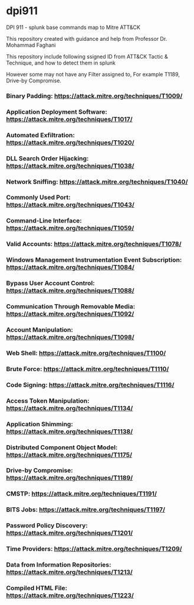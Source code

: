 # dpi911
DPI 911 - splunk base commands map to Mitre ATT&amp;CK

This repository created with guidance and help from Professor Dr. Mohammad Faghani

This repository include following ssigned ID from ATT&CK Tactic & Technique, and how to detect them in splunk

However some may not have any Filter assigned to, For example T1189, Drive-by Compromise.

### Binary Padding: https://attack.mitre.org/techniques/T1009/
### Application Deployment Software: https://attack.mitre.org/techniques/T1017/
### Automated Exfiltration: https://attack.mitre.org/techniques/T1020/
### DLL Search Order Hijacking: https://attack.mitre.org/techniques/T1038/
### Network Sniffing: https://attack.mitre.org/techniques/T1040/
### Commonly Used Port: https://attack.mitre.org/techniques/T1043/
### Command-Line Interface: https://attack.mitre.org/techniques/T1059/
### Valid Accounts: https://attack.mitre.org/techniques/T1078/
### Windows Management Instrumentation Event Subscription: https://attack.mitre.org/techniques/T1084/
### Bypass User Account Control: https://attack.mitre.org/techniques/T1088/
### Communication Through Removable Media: https://attack.mitre.org/techniques/T1092/
### Account Manipulation: https://attack.mitre.org/techniques/T1098/
### Web Shell: https://attack.mitre.org/techniques/T1100/
### Brute Force: https://attack.mitre.org/techniques/T1110/
### Code Signing: https://attack.mitre.org/techniques/T1116/
### Access Token Manipulation: https://attack.mitre.org/techniques/T1134/
### Application Shimming: https://attack.mitre.org/techniques/T1138/
### Distributed Component Object Model: https://attack.mitre.org/techniques/T1175/
### Drive-by Compromise: https://attack.mitre.org/techniques/T1189/
### CMSTP: https://attack.mitre.org/techniques/T1191/
### BITS Jobs: https://attack.mitre.org/techniques/T1197/
### Password Policy Discovery: https://attack.mitre.org/techniques/T1201/
### Time Providers: https://attack.mitre.org/techniques/T1209/
### Data from Information Repositories: https://attack.mitre.org/techniques/T1213/
### Compiled HTML File: https://attack.mitre.org/techniques/T1223/
